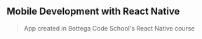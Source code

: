 ## Mobile Development with React Native

> App created in Bottega Code School's React Native course
